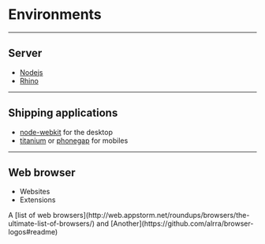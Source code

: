 Environments
============

---

## Server

* [Nodejs](http://nodejs.org/)
* [Rhino](https://developer.mozilla.org/en/docs/Rhino)

---

## Shipping applications

* [node-webkit](https://github.com/rogerwang/node-webkit) for the desktop
* [titanium](http://www.appcelerator.com/titanium/) or [phonegap](http://phonegap.com/) for mobiles

---

## Web browser

* Websites
* Extensions

<p class="alert">
A [list of web browsers](http://web.appstorm.net/roundups/browsers/the-ultimate-list-of-browsers/) <!-- .element: class="icontext link" -->
and
[Another](https://github.com/alrra/browser-logos#readme) <!-- .element: class="icontext link" -->
</p>
